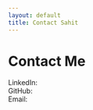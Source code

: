 ```yaml
---
layout: default
title: Contact Sahit
---
```

<script src="https://use.fontawesome.com/86b53bd3f0.js"></script>
<div id="contact">
  <h1 class="pageTitle">Contact Me</h1>
  <!--<div class="contactContent">
    <p class="intro">This is an example Contact page. If you want to make changes then do so in the <code>contact.html</code> file.</p>
    <p>The form is provided by <a href="http://formspree.io/">Formspree.</a> Follow the directions on their site to set up the form for use.</p>
    <p>If you have questions about the theme feel free to <a href="mailto:brimaidesigns@gmail.com">email me</a> or create an issue on <a href="https://github.com/brianmaierjr/long-haul">GitHub</a>. Enjoy!</p>
  </div>
  <form action="http://formspree.io/your@mail.com" method="POST">
    <label for="name">Name</label>    
    <input type="text" id="name" name="name" class="full-width"><br>
    <label for="email">Email Address</label>
    <input type="email" id="email" name="_replyto" class="full-width"><br>
    <label for="message">Message</label>
    <textarea name="message" id="message" cols="30" rows="10" class="full-width"></textarea><br>
    <input type="submit" value="Send" class="button">
  </form>-->
    LinkedIn: <a href="https://www.linkedin.com/in/sahit-chintalapudi-6747b01a">
    <i class = "fa fa-linkedin fa-2x"></i></a>
    <br/>
    GitHub: <a href="https://github.com/chsahit">
    <i class = "fa fa-github fa-2x"></i></a>
    <br/> 
    Email: <a href="mailto:schintalapudi@gatech.com">
    <i class = "fa fa-envelope fa-2x"></i></a>
    <br/>
</div>

